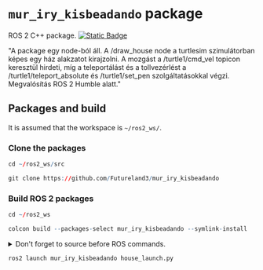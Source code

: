 # `mur_iry_kisbeadando` package
ROS 2 C++ package.  [![Static Badge](https://img.shields.io/badge/ROS_2-Humble-34aec5)](https://docs.ros.org/en/humble/)

"A package egy node-ból áll. A /draw_house node a turtlesim szimulátorban képes egy ház alakzatot kirajzolni. A mozgást a /turtle1/cmd_vel topicon keresztül hirdeti, míg a teleportálást és a tollvezérlést a /turtle1/teleport_absolute és /turtle1/set_pen szolgáltatásokkal végzi. Megvalósítás ROS 2 Humble alatt."

## Packages and build

It is assumed that the workspace is `~/ros2_ws/`.

### Clone the packages
``` r
cd ~/ros2_ws/src
```
``` r
git clone https://github.com/Futureland3/mur_iry_kisbeadando
```

### Build ROS 2 packages
``` r
cd ~/ros2_ws
```
``` r
colcon build --packages-select mur_iry_kisbeadando --symlink-install
```

<details>
<summary> Don't forget to source before ROS commands.</summary>

``` bash
source ~/ros2_ws/install/setup.bash
```
</details>

``` r
ros2 launch mur_iry_kisbeadando house_launch.py
```